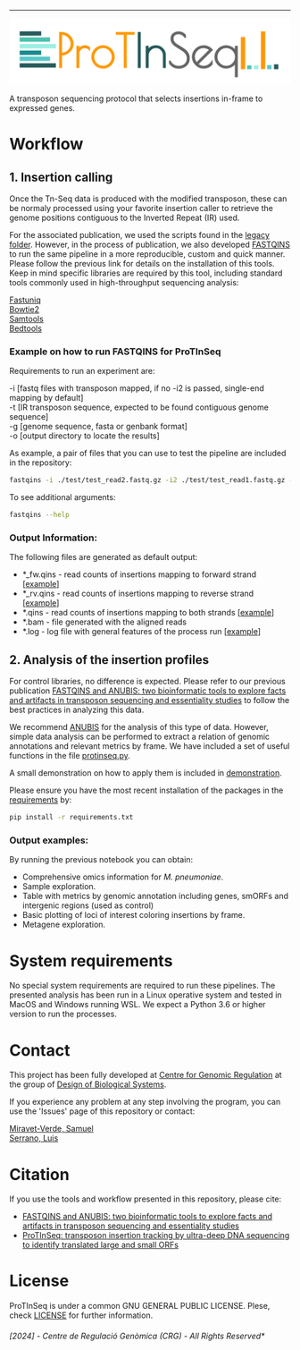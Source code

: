 ---

<p align="center">
  <img src="./images/protinseq.png"/>
</p>

A transposon sequencing protocol that selects insertions in-frame to expressed genes.

# Workflow 

## 1. Insertion calling 

Once the Tn-Seq data is produced with the modified transposon, these can be normaly processed using your favorite insertion caller to retrieve the genome positions contiguous to the Inverted Repeat (IR) used. 

For the associated publication, we used the scripts found in the [legacy folder](./legacy). However, in the process of publication, we also developed [FASTQINS](https://github.com/CRG-CNAG/fastqins) to run the same pipeline in a more reproducible, custom and quick manner. Please follow the previous link for details on the installation of this tools. Keep in mind specific libraries are required by this tool, including standard tools commonly used in high-throughput sequencing analysis:

  [Fastuniq](https://sourceforge.net/projects/fastuniq/) <br /> 
  [Bowtie2](http://bowtie-bio.sourceforge.net/bowtie2/manual.shtml)<br />
  [Samtools](http://www.htslib.org/)<br/>
  [Bedtools](https://bedtools.readthedocs.io/en/latest/)

### Example on how to run FASTQINS for ProTInSeq

Requirements to run an experiment are: 

  -i [fastq files with transposon mapped, if no -i2 is passed, single-end mapping by default] <br />
  -t [IR transposon sequence, expected to be found contiguous genome sequence] <br />
  -g [genome sequence, fasta or genbank format]  <br />
  -o [output directory to locate the results]

As example, a pair of files that you can use to test the pipeline are included in the repository:

```bash
fastqins -i ./test/test_read2.fastq.gz -i2 ./test/test_read1.fastq.gz -t TACGGACTTTATC -g ./test/NC_000912.fna -o test -v -r 0
```

To see additional arguments:
```bash
fastqins --help
```

### Output Information:

The following files are generated as default output:
- \*_fw.qins - read counts of insertions mapping to forward strand \[[example](./test/output_test/test_read2_fw.qins)\]
- \*_rv.qins - read counts of insertions mapping to reverse strand \[[example](./test/output_test/test_read2_rv.qins)\]
- \*.qins - read counts of insertions mapping to both strands \[[example](./test/output_test/test_read2.qins)\]
- \*.bam - file generated with the aligned reads
- \*.log - log file with general features of the process run \[[example](./test/output_test/test_read2.log)\]

## 2. Analysis of the insertion profiles

For control libraries, no difference is expected. Please refer to our previous publication [FASTQINS and ANUBIS: two bioinformatic tools to explore facts and artifacts in transposon sequencing and essentiality studies](https://academic.oup.com/nar/article/48/17/e102/5894413) to follow the best practices in analyzing this data. 

We recommend [ANUBIS](https://github.com/CRG-CNAG/anubis) for the analysis of this type of data. However, simple data analysis can be performed to extract a relation of genomic annotations and relevant metrics by frame. We have included a set of useful functions in the file [protinseq.py](./protinseq.py). 

A small demonstration on how to apply them is included in [demonstration](./protinseq_analysis.ipynb). 

Please ensure you have the most recent installation of the packages in the [requirements](./requirements.txt) by:
```bash
pip install -r requirements.txt
```

### Output examples:

By running the previous notebook you can obtain:

- Comprehensive omics information for *M. pneumoniae*.
- Sample exploration.
- Table with metrics by genomic annotation including genes, smORFs and intergenic regions (used as control)
- Basic plotting of loci of interest coloring insertions by frame.
- Metagene exploration.

# System requirements

No special system requirements are required to run these pipelines. The presented analysis has been run in a Linux operative system and tested in MacOS and Windows running WSL. We expect a Python 3.6 or higher version to run the processes. 

# Contact

This project has been fully developed at [Centre for Genomic Regulation](http://www.crg.eu/) at the group of [Design of Biological Systems](http://www.crg.eu/en/luis_serrano).

If you experience any problem at any step involving the program, you can use the 'Issues' page of this repository or contact:

[Miravet-Verde, Samuel](mailto:smiravet@ethz.ch)         
[Serrano, Luis](mailto:luis.serrano@crg.eu)

# Citation

If you use the tools and workflow presented in this repository, please cite:

- [FASTQINS and ANUBIS: two bioinformatic tools to explore facts and artifacts in transposon sequencing and essentiality studies](https://academic.oup.com/nar/article/48/17/e102/5894413)
- [ProTInSeq: transposon insertion tracking by ultra-deep DNA sequencing to identify translated large and small ORFs](https://www.nature.com/articles/s41467-024-46112-2)

# License

ProTInSeq is under a common GNU GENERAL PUBLIC LICENSE. Plese, check [LICENSE](./LICENSE) for further information.

###### [2024] - Centre de Regulació Genòmica (CRG) - All Rights Reserved*

